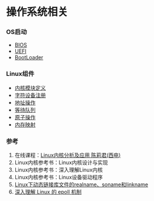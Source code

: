 # 操作系统相关

### OS启动
- [BIOS](os/boot.md#bios)
- [UEFI](os/boot.md#uefi)
- [BootLoader](os/boot.md#bootloader)

### Linux组件
- [内核模块定义](os/kernel.md)
- [字符设备注册](os/kernel.md#字符设备注册)
- [地址操作](os/kernel.md#地址操作)
- [等待队列](os/component.md#wait-queue)
- [原子操作](os/component.md#atomic)
- [内存映射](os/memory.md)

### 参考
1. 在线课程：[Linux内核分析及应用 陈莉君(西电)](https://www.xuetangx.com/course/XIYOU08091001441/1516763)
2. Linux内核参考书：Linux内核设计与实现
3. Linux内核参考书：深入理解Linux内核
4. Linux内核参考书：Linux设备驱动程序
5. [Linux下动态链接库文件的realname、soname和linkname](https://blog.csdn.net/J_H_C/article/details/98375371)
6. [深入理解 Linux 的 epoll 机制](https://mp.weixin.qq.com/s/YNgYwR3gYBICkAj_cesw2g)
